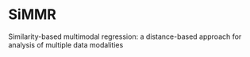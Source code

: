 # SiMMR
 Similarity-based multimodal regression: a distance-based approach for analysis of multiple data modalities
